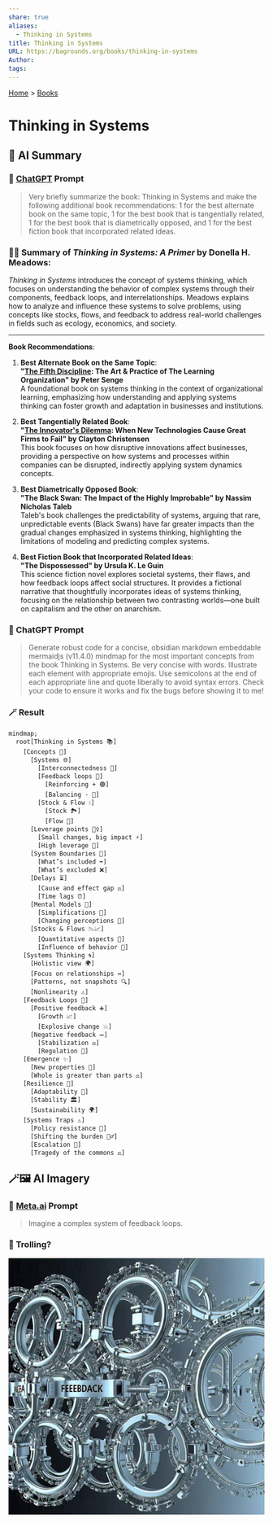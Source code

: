 ```yaml
---  
share: true  
aliases:  
  - Thinking in Systems  
title: Thinking in Systems  
URL: https://bagrounds.org/books/thinking-in-systems  
Author:   
tags:   
---  
```

[Home](../index.md) > [Books](./index.md)  
# Thinking in Systems  
## 🤖 AI Summary  
### 💬 [ChatGPT](https://chatgpt.com) Prompt  
> Very briefly summarize the book: Thinking in Systems and make the following additional book recommendations: 1 for the best alternate book on the same topic, 1 for the best book that is tangentially related, 1 for the best book that is diametrically opposed, and 1 for the best fiction book that incorporated related ideas.  
  
### 🤖💬 **Summary of _Thinking in Systems: A Primer_ by Donella H. Meadows**:    
_Thinking in Systems_ introduces the concept of systems thinking, which focuses on understanding the behavior of complex systems through their components, feedback loops, and interrelationships. Meadows explains how to analyze and influence these systems to solve problems, using concepts like stocks, flows, and feedback to address real-world challenges in fields such as ecology, economics, and society.  
  
---  
  
**Book Recommendations**:  
  
1. **Best Alternate Book on the Same Topic**:   
    **"[The Fifth Discipline](./the-fifth-discipline.md): The Art & Practice of The Learning Organization" by Peter Senge**    
    A foundational book on systems thinking in the context of organizational learning, emphasizing how understanding and applying systems thinking can foster growth and adaptation in businesses and institutions.  
      
2. **Best Tangentially Related Book**:    
    **"[The Innovator's Dilemma](./the%20innovators-dilemma.md): When New Technologies Cause Great Firms to Fail" by Clayton Christensen**    
    This book focuses on how disruptive innovations affect businesses, providing a perspective on how systems and processes within companies can be disrupted, indirectly applying system dynamics concepts.  
      
3. **Best Diametrically Opposed Book**:    
    **"The Black Swan: The Impact of the Highly Improbable" by Nassim Nicholas Taleb**    
    Taleb's book challenges the predictability of systems, arguing that rare, unpredictable events (Black Swans) have far greater impacts than the gradual changes emphasized in systems thinking, highlighting the limitations of modeling and predicting complex systems.  
      
4. **Best Fiction Book that Incorporated Related Ideas**:    
    **"The Dispossessed" by Ursula K. Le Guin**    
    This science fiction novel explores societal systems, their flaws, and how feedback loops affect social structures. It provides a fictional narrative that thoughtfully incorporates ideas of systems thinking, focusing on the relationship between two contrasting worlds—one built on capitalism and the other on anarchism.  
  
### 💬 ChatGPT Prompt  
> Generate robust code for a concise, obsidian markdown embeddable mermaidjs (v11.4.0) mindmap for the most important concepts from the book Thinking in Systems. Be very concise with words. Illustrate each element with appropriate emojis. Use semicolons at the end of each appropriate line and quote liberally to avoid syntax errors. Check your code to ensure it works and fix the bugs before showing it to me!  
  
### 🪄 Result  
```mermaid  
mindmap;  
  root[Thinking in Systems 📚]  
    [Concepts 🧠]  
      [Systems 🌐]  
        [Interconnectedness 🔗]  
        [Feedback loops 🔄]  
          [Reinforcing + 🟢]  
          [Balancing - 🔴]  
        [Stock & Flow 💧]  
          [Stock 🏞]  
          [Flow 🌊]  
      [Leverage points 🏋️‍♀️]  
        [Small changes, big impact ⚡]  
        [High leverage 🌟]  
      [System Boundaries 🔲]  
        [What’s included ➡️]  
        [What’s excluded ❌]  
      [Delays ⏳]  
        [Cause and effect gap ⚖️]  
        [Time lags ⏰]  
      [Mental Models 🧩]  
        [Simplifications 🧐]  
        [Changing perceptions 🧠]  
      [Stocks & Flows 📉📈]  
        [Quantitative aspects 🔢]  
        [Influence of behavior 👥]  
    [Systems Thinking 🌀]  
      [Holistic view 🌍]  
      [Focus on relationships ↔️]  
      [Patterns, not snapshots 🔍]  
      [Nonlinearity ⚠️]  
    [Feedback Loops 🔄]  
      [Positive feedback ➕]  
        [Growth 📈]  
        [Explosive change 💥]  
      [Negative feedback ➖]  
        [Stabilization ⚖️]  
        [Regulation 🌱]  
    [Emergence ✨]  
      [New properties 🌱]  
      [Whole is greater than parts ⚖️]  
    [Resilience 🌳]  
      [Adaptability 🔄]  
      [Stability 🏛]  
      [Sustainability 🌍]  
    [Systems Traps ⚠️]  
      [Policy resistance 🚫]  
      [Shifting the burden 🏋️‍♂️]  
      [Escalation 🔼]  
      [Tragedy of the commons ⚖️]  
```  
  
## 🪄🖼️ AI Imagery  
### 💬 [Meta.ai](https://meta.ai) Prompt  
> Imagine a complex system of feedback loops.  
  
### 🚃 Trolling?  
![Pasted image 20241210001850](../Pasted%20image%2020241210001850.jpg)